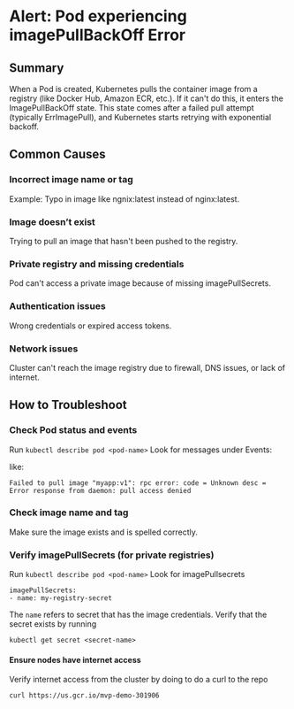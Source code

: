 # Alert: Pod experiencing imagePullBackOff Error

## Summary

When a Pod is created, Kubernetes pulls the container image from a registry (like Docker Hub, Amazon ECR, etc.). If it can't do this, it enters the ImagePullBackOff state. This state comes after a failed pull attempt (typically ErrImagePull), and Kubernetes starts retrying with exponential backoff.

## Common Causes

### Incorrect image name or tag
Example: Typo in image like ngnix:latest instead of nginx:latest.

### Image doesn’t exist
Trying to pull an image that hasn't been pushed to the registry.

### Private registry and missing credentials
Pod can't access a private image because of missing imagePullSecrets.

### Authentication issues
Wrong credentials or expired access tokens.

### Network issues
Cluster can't reach the image registry due to firewall, DNS issues, or lack of internet.

## How to Troubleshoot

### Check Pod status and events 

Run `kubectl describe pod <pod-name>`  Look for messages under Events:

like:

`Failed to pull image "myapp:v1": rpc error: code = Unknown desc = Error response from daemon: pull access denied`

### Check image name and tag

Make sure the image exists and is spelled correctly.

### Verify imagePullSecrets (for private registries)

Run `kubectl describe pod <pod-name>`  Look for imagePullsecrets

```
imagePullSecrets:
- name: my-registry-secret
```

The `name` refers to secret that has the image credentials.  Verify that the secret exists by running

`kubectl get secret <secret-name>`

#### Ensure nodes have internet access

Verify internet access from the cluster by doing to do a curl to the repo

`curl https://us.gcr.io/mvp-demo-301906`





